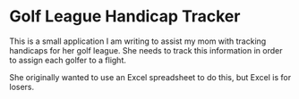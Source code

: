 Golf League Handicap Tracker
============================

This is a small application I am writing to assist my mom with tracking handicaps for her golf league.  She needs to track this information in order to assign each golfer to a flight.

She originally wanted to use an Excel spreadsheet to do this, but Excel is for losers.
